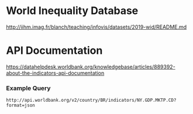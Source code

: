 # World Inequality Database

http://iihm.imag.fr/blanch/teaching/infovis/datasets/2019-wid/README.md


# API Documentation

https://datahelpdesk.worldbank.org/knowledgebase/articles/889392-about-the-indicators-api-documentation

### Example Query
`http://api.worldbank.org/v2/country/BR/indicators/NY.GDP.MKTP.CD?format=json`
